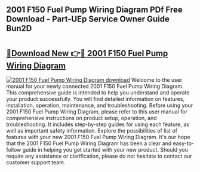 ## 2001 F150 Fuel Pump Wiring Diagram PDf Free Download - Part-UEp Service Owner Guide Bun2D

# <h2><a href="http://dfnef9.blite.top/?on=2001+F150+Fuel+Pump+Wiring+Diagram">🔗Download New 👉🔴 2001 F150 Fuel Pump Wiring Diagram</a></h2>

[![2001 F150 Fuel Pump Wiring Diagram download](https://i.imgur.com/lujVjoI.png)](http://dfnef9.blite.top/?on=2001+F150+Fuel+Pump+Wiring+Diagram)
Welcome to the user manual for your newly connected 2001 F150 Fuel Pump Wiring Diagram. This comprehensive guide is intended to help you understand and operate your product successfully. You will find detailed information on features, installation, operation, maintenance, and troubleshooting. Before using your 2001 F150 Fuel Pump Wiring Diagram, please refer to this user manual for comprehensive instructions on product setup, operation, and troubleshooting. It includes step-by-step guides for using each feature, as well as important safety information. Explore the possibilities of list of features with your new 2001 F150 Fuel Pump Wiring Diagram. It's our hope that the 2001 F150 Fuel Pump Wiring Diagram has been a clear and easy-to-follow guide in helping you get started with your new product. Should you require any assistance or clarification, please do not hesitate to contact our customer support team.
